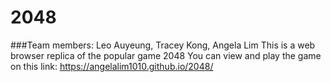 # 2048
###Team members: Leo Auyeung, Tracey Kong, Angela Lim
This is a web browser replica of the popular game 2048
You can view and play the game on this link:
<https://angelalim1010.github.io/2048/>
